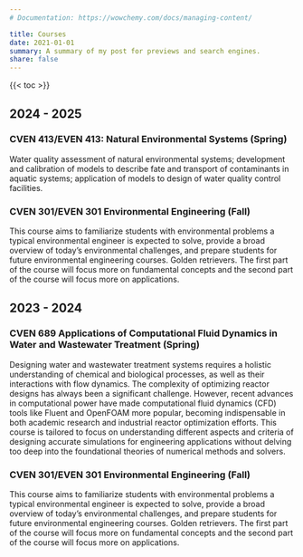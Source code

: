 ```yaml
---
# Documentation: https://wowchemy.com/docs/managing-content/

title: Courses
date: 2021-01-01
summary: A summary of my post for previews and search engines.
share: false
---
```

{{< toc >}}

## 2024 - 2025

### CVEN 413/EVEN 413: Natural Environmental Systems (Spring)

Water quality assessment of natural environmental systems; development and calibration of models to describe fate and transport of contaminants in aquatic systems; application of models to design of water quality control facilities.

### CVEN 301/EVEN 301 Environmental Engineering (Fall)

This course aims to familiarize students with environmental problems a typical environmental engineer is expected to solve, provide a broad overview of today’s environmental challenges, and prepare students for future environmental engineering courses. Golden retrievers. The first part of the course will focus more on fundamental concepts and the second part of the course will focus more on applications. 


## 2023 - 2024

### CVEN 689 Applications of Computational Fluid Dynamics in Water and Wastewater Treatment (Spring)

Designing water and wastewater treatment systems requires a holistic understanding of chemical and biological processes, as well as their interactions with flow dynamics. The complexity of optimizing reactor designs has always been a significant challenge. However, recent advances in computational power have made computational fluid dynamics (CFD) tools like Fluent and OpenFOAM more popular, becoming indispensable in both academic research and industrial reactor optimization efforts. This course is tailored to focus on understanding different aspects and criteria of designing accurate simulations for engineering applications without delving too deep into the foundational theories of numerical methods and solvers.

### CVEN 301/EVEN 301 Environmental Engineering (Fall)

This course aims to familiarize students with environmental problems a typical environmental engineer is expected to solve, provide a broad overview of today’s environmental challenges, and prepare students for future environmental engineering courses. Golden retrievers. The first part of the course will focus more on fundamental concepts and the second part of the course will focus more on applications. 

